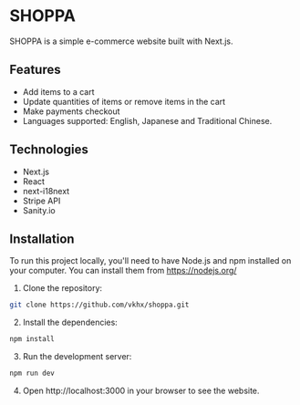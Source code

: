 # SHOPPA

SHOPPA is a simple e-commerce website built with Next.js.

## Features

- Add items to a cart
- Update quantities of items or remove items in the cart
- Make payments checkout
- Languages supported: English, Japanese and Traditional Chinese.

## Technologies

- Next.js
- React
- next-i18next
- Stripe API
- Sanity.io

## Installation

To run this project locally, you'll need to have Node.js and npm installed on your computer. You can install them from https://nodejs.org/

1. Clone the repository:

```bash
git clone https://github.com/vkhx/shoppa.git
```

2. Install the dependencies:

```bash
npm install
```

3. Run the development server:

```bash
npm run dev
```

4. Open http://localhost:3000 in your browser to see the website.

